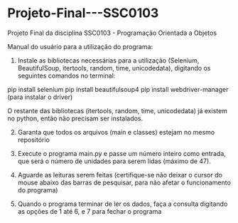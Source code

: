 # Projeto-Final---SSC0103
Projeto Final da disciplina SSC0103 - Programação Orientada a Objetos

Manual do usuário para a utilização do programa:

1. Instale as bibliotecas necessárias para a utilização (Selenium, BeautifulSoup, itertools, random, time, unicodedata), digitando os seguintes comandos no terminal:

pip install selenium
pip install beautifulsoup4
pip install webdriver-manager (para instalar o driver)

O restante das bibliotecas (itertools, random, time, unicodedata) já existem no python, então não precisam ser instalados.

2. Garanta que todos os arquivos (main e classes) estejam no mesmo repositório

3. Execute o programa main.py e passe um número inteiro como entrada, que será o número de unidades para serem lidas (máximo de 47).

4. Aguarde as leituras serem feitas (certifique-se não deixar o cursor do mouse abaixo das barras de pesquisar, para não afetar o funcionamento do programa)

5. Quando o programa terminar de ler os dados, faça a consulta digitando as opções de 1 até 6, e 7 para fechar o programa
	

